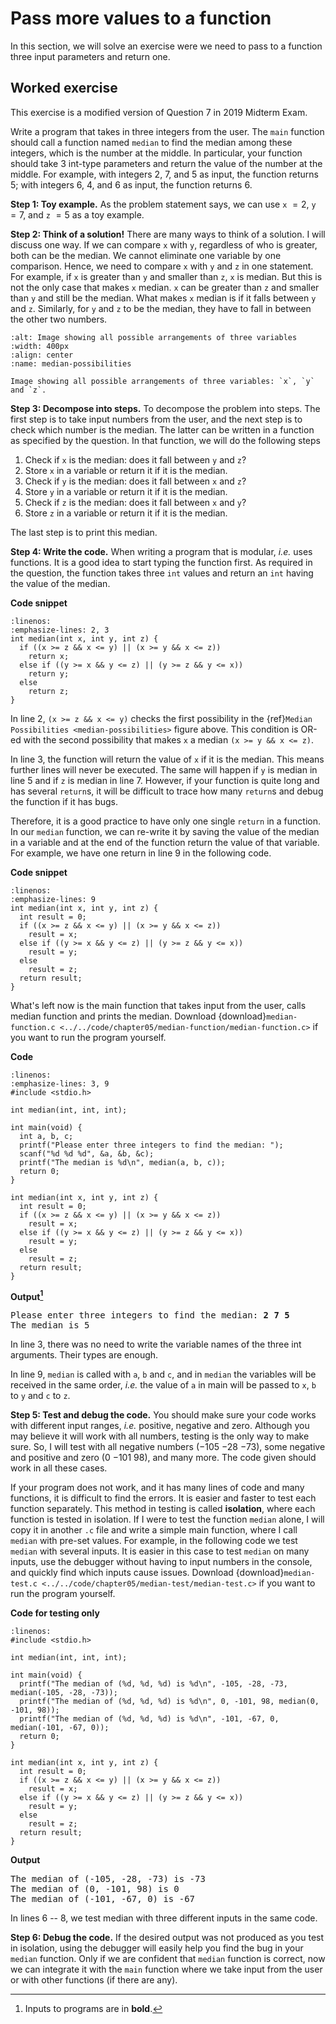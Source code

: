 # Pass more values to a function

In this section, we will solve an exercise were we need to pass to a function three input parameters and return one.

## Worked exercise 

This exercise is a modified version of Question 7 in 2019 Midterm Exam.

Write a program that takes in three integers from the user. The `main` function should call a function named `median` to find the median among these integers, which is the number at the middle. In particular, your function should take $3$ int-type parameters and return the value of the number at the middle. For example, with integers $2$, $7$, and $5$ as input, the function returns 5; with integers $6$, $4$, and $6$ as input, the function returns $6$.

**Step 1: Toy example.** As the problem statement says, we can use `x` $= 2$, `y` $= 7$, and `z` $= 5$ as a toy example.

**Step 2: Think of a solution!** There are many ways to think of a solution. I will discuss one way. If we can compare `x` with `y`, regardless of who is greater, both can be the median. We cannot eliminate one variable by one comparison. Hence, we need to compare `x` with `y` and `z` in one statement. For example, if `x` is greater than `y` and smaller than `z`, `x` is median. But this is not the only case that makes `x` median. `x` can be greater than `z` and smaller than `y` and still be the median. What makes `x` median is if it falls between `y` and `z`. Similarly, for `y` and `z` to be the median, they have to fall in between the other two numbers.

```{figure} ./images/median-example.png
:alt: Image showing all possible arrangements of three variables
:width: 400px
:align: center
:name: median-possibilities

Image showing all possible arrangements of three variables: `x`, `y` and `z`.
```

**Step 3: Decompose into steps.** To decompose the problem into steps. The first step is to take input numbers from the user, and the next step is to check which number is the median. The latter can be written in a function as specified by the question. In that function, we will do the following steps

1. Check if `x` is the median: does it fall between `y` and `z`?
2. Store `x` in a variable or return it if it is the median.
3. Check if `y` is the median: does it fall between `x` and `z`?
4. Store `y` in a variable or return it if it is the median.
5. Check if `z` is the median: does it fall between `x` and `y`?
6. Store `z` in a variable or return it if it is the median.

The last step is to print this median.

**Step 4: Write the code.** When writing a program that is modular, *i.e.* uses functions. It is a good idea to start typing the function first. As required in the question, the function takes three `int` values and return an `int` having the value of the median.

**Code snippet**
```{code-block} c
:linenos:
:emphasize-lines: 2, 3
int median(int x, int y, int z) {
  if ((x >= z && x <= y) || (x >= y && x <= z))
    return x;
  else if ((y >= x && y <= z) || (y >= z && y <= x))
    return y;
  else
    return z;
}
```

In line 2, `(x >= z && x <= y)` checks the first possibility in the {ref}`Median Possibilities <median-possibilities>` figure above. This condition is OR-ed with the second possibility that makes `x` a median `(x >= y && x <= z)`.

In line $3$, the function will return the value of `x` if it is the median. This means further lines will never be executed. The same will happen if `y` is median in line $5$ and if `z` is median in line $7$. However, if your function is quite long and has several `return`s, it will be difficult to trace how many `return`s and debug the function if it has bugs.

Therefore, it is a good practice to have only one single `return` in a function. In our `median` function, we can re-write it by saving the value of the median in a variable and at the end of the function return the value of that variable. For example, we have one return in line 9 in the following code.

**Code snippet**
```{code-block} c
:linenos:
:emphasize-lines: 9
int median(int x, int y, int z) {
  int result = 0;
  if ((x >= z && x <= y) || (x >= y && x <= z))
    result = x;
  else if ((y >= x && y <= z) || (y >= z && y <= x))
    result = y;
  else
    result = z;
  return result;
}
```

What's left now is the main function that takes input from the user, calls median function and prints the median. Download {download}`median-function.c <../../code/chapter05/median-function/median-function.c>` if you want to run the program yourself. 

**Code**
```{code-block} c
:linenos:
:emphasize-lines: 3, 9
#include <stdio.h>

int median(int, int, int);

int main(void) {
  int a, b, c;
  printf("Please enter three integers to find the median: ");
  scanf("%d %d %d", &a, &b, &c);
  printf("The median is %d\n", median(a, b, c));
  return 0;
}

int median(int x, int y, int z) {
  int result = 0;
  if ((x >= z && x <= y) || (x >= y && x <= z))
    result = x;
  else if ((y >= x && y <= z) || (y >= z && y <= x))
    result = y;
  else
    result = z;
  return result;
}
```

**Output[^1]**
<pre>
Please enter three integers to find the median: <b>2 7 5</b>
The median is 5
</pre>

In line 3, there was no need to write the variable names of the three int arguments. Their types are enough.

In line 9, `median` is called with `a`, `b` and `c`, and in `median` the variables will be received in the same order, *i.e.* the value of `a` in main will be passed to `x`, `b` to `y` and `c` to `z`.

**Step 5: Test and debug the code.** You should make sure your code works with different input ranges, *i.e.* positive, negative and zero. Although you may believe it will work with all numbers, testing is the only way to make sure. So, I will test with all negative numbers ($-105$ $-28$ $-73$), some negative and positive and zero ($0$ $-101$ $98$), and many more. The code given should work in all these cases. 

If your program does not work, and it has many lines of code and many functions, it is difficult to find the errors. It is easier and faster to test each function separately. This method in testing is called **isolation**, where each function is tested in isolation. If I were to test the function `median` alone, I will copy it in another `.c` file and write a simple main function, where I call `median` with pre-set values. For example, in the following code we test `median` with several inputs. It is easier in this case to test `median` on many inputs, use the debugger without having to input numbers in the console, and quickly find which inputs cause issues. Download {download}`median-test.c <../../code/chapter05/median-test/median-test.c>` if you want to run the program yourself. 

**Code for testing only**
```{code-block} c
:linenos:
#include <stdio.h>

int median(int, int, int);

int main(void) {
  printf("The median of (%d, %d, %d) is %d\n", -105, -28, -73, median(-105, -28, -73));
  printf("The median of (%d, %d, %d) is %d\n", 0, -101, 98, median(0, -101, 98));
  printf("The median of (%d, %d, %d) is %d\n", -101, -67, 0, median(-101, -67, 0));
  return 0;
}

int median(int x, int y, int z) {
  int result = 0;
  if ((x >= z && x <= y) || (x >= y && x <= z))
    result = x;
  else if ((y >= x && y <= z) || (y >= z && y <= x))
    result = y;
  else
    result = z;
  return result;
}
```

**Output**
<pre>
The median of (-105, -28, -73) is -73
The median of (0, -101, 98) is 0
The median of (-101, -67, 0) is -67
</pre>

In lines $6$ -- $8$, we test median with three different inputs in the same code. 

**Step 6:  Debug the code.** If the desired output was not produced as you test in isolation, using the debugger will easily help you find the bug in your `median` function. Only if we are confident that `median` function is correct, now we can integrate it with the `main` function where we take input from the user or with other functions (if there are any).

[^1]: Inputs to programs are in **bold**.